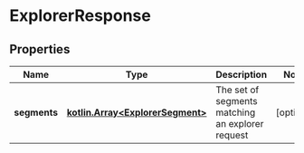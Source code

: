 
# ExplorerResponse

## Properties
Name | Type | Description | Notes
------------ | ------------- | ------------- | -------------
**segments** | [**kotlin.Array&lt;ExplorerSegment&gt;**](ExplorerSegment.md) | The set of segments matching an explorer request |  [optional]




